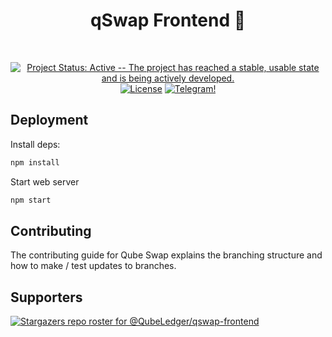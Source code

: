 <div align="center">
  <h1> qSwap Frontend 🧊 </h1>
  <br/>
  
  [![Project Status: Active -- The project has reached a stable, usable
  state and is being actively
  developed.](https://img.shields.io/badge/repo%20status-Active-green.svg?style=flat-square)](https://www.repostatus.org/#active)
  [![License](https://img.shields.io/badge/License-Apache_2.0-blue.svg)](https://opensource.org/licenses/Apache-2.0)
  [![Telegram!](https://patrolavia.github.io/telegram-badge/follow.png)](https://t.me/QubeLedger)
</div>

## Deployment 

Install deps:

```bash
npm install
```

Start web server

```bash
npm start
```

## Contributing
The contributing guide for Qube Swap explains the branching structure and how to make / test updates to branches.

## Supporters

[![Stargazers repo roster for @QubeLedger/qswap-frontend](https://reporoster.com/stars/QubeLedger/qswap-frontend)](https://github.com/QubeLedger/qswap-frontend)
